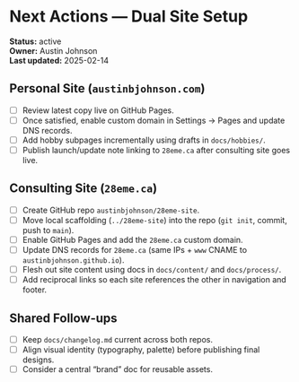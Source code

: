 # Next Actions — Dual Site Setup

**Status:** active  
**Owner:** Austin Johnson  
**Last updated:** 2025-02-14

## Personal Site (`austinbjohnson.com`)
- [ ] Review latest copy live on GitHub Pages.
- [ ] Once satisfied, enable custom domain in Settings → Pages and update DNS records.
- [ ] Add hobby subpages incrementally using drafts in `docs/hobbies/`.
- [ ] Publish launch/update note linking to `28eme.ca` after consulting site goes live.

## Consulting Site (`28eme.ca`)
- [ ] Create GitHub repo `austinbjohnson/28eme-site`.
- [ ] Move local scaffolding (`../28eme-site`) into the repo (`git init`, commit, push to `main`).
- [ ] Enable GitHub Pages and add the `28eme.ca` custom domain.
- [ ] Update DNS records for `28eme.ca` (same IPs + `www` CNAME to `austinbjohnson.github.io`).
- [ ] Flesh out site content using docs in `docs/content/` and `docs/process/`.
- [ ] Add reciprocal links so each site references the other in navigation and footer.

## Shared Follow-ups
- [ ] Keep `docs/changelog.md` current across both repos.
- [ ] Align visual identity (typography, palette) before publishing final designs.
- [ ] Consider a central “brand” doc for reusable assets.
